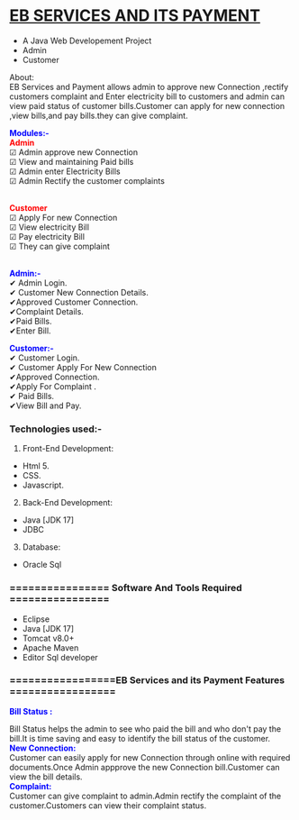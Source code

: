 # <a href="" target="_blank">EB SERVICES AND ITS PAYMENT</a> 
- A Java Web Developement Project
- Admin
- Customer

<admin>
<bold>About:</bold><br>
EB Services and Payment allows admin to approve new Connection ,rectify customers complaint and Enter electricity bill to customers and admin can view paid status of customer bills.Customer can apply for new connection ,view bills,and pay bills.they can give complaint.
 <admin>

<span style="color:blue">**Modules:-**</span><br>
<span style="color:red">**Admin**</span><br>
<span>&#9745;</span> Admin approve new Connection<br>
<span>&#9745;</span> View and maintaining Paid bills<br>
<span>&#9745;</span> Admin enter Electricity Bills<br>
<span>&#9745;</span> Admin Rectify the customer complaints<br>
<br>

<span style="color:red">**Customer**</span><br>
<span>&#9745;</span> Apply For new Connection<br>
<span>&#9745;</span> View electricity Bill<br>
<span>&#9745;</span> Pay electricity Bill <br>
<span>&#9745;</span> They can give complaint<br>
<br>



<span style="color:blue">**Admin:-**</span><br>
<span>&#10004;</span> Admin Login.<br>
<span>&#10004;</span> Customer New Connection Details.<br>
<span>&#10004;</span>Approved Customer Connection.<br>
<span>&#10004;</span>Complaint Details.<br>
<span>&#10004;</span>Paid Bills.<br>
<span>&#10004;</span>Enter Bill.<br>

<span style="color:blue">**Customer:-**</span><br>
<span>&#10004;</span> Customer Login.<br>
<span>&#10004;</span> Customer Apply For New Connection<br>
<span>&#10004;</span>Approved Connection.<br>
<span>&#10004;</span>Apply For Complaint .<br>
<span>&#10004;</span> Paid Bills.<br>
<span>&#10004;</span>View Bill and Pay.<br>

### Technologies used:-
1. Front-End Development:
- Html 5. 
- CSS.
- Javascript.

2. Back-End Development:
- Java [JDK 17]
- JDBC


3. Database:
- Oracle Sql

### ================ Software And Tools Required ================
- Eclipse
- Java [JDK 17]
- Tomcat v8.0+
- Apache Maven
- Editor Sql developer


### =================EB Services and its Payment Features  =================
<span style="color:blue">**Bill Status :**</span><br>

Bill Status helps the admin to see who paid the bill and who don't pay the bill.It is time saving and easy to identify the bill status of the customer.
<br>
<span style="color:blue">**New Connection:**</span><br>
     Customer can easily apply for new Connection through online with required documents.Once Admin appprove the new Connection bill.Customer can view the bill details.<br>
<span style="color:blue">**Complaint:**</span><br>
   Customer can give complaint to admin.Admin rectify the complaint of the customer.Customers can view their complaint status.<br>
